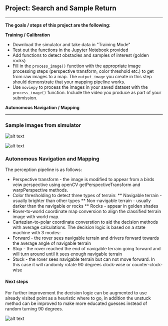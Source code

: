 ## Project: Search and Sample Return

---


**The goals / steps of this project are the following:**  

**Training / Calibration**  

* Download the simulator and take data in "Training Mode"
* Test out the functions in the Jupyter Notebook provided
* Add functions to detect obstacles and samples of interest (golden rocks)
* Fill in the `process_image()` function with the appropriate image processing steps (perspective transform, color threshold etc.) to get from raw images to a map.  The `output_image` you create in this step should demonstrate that your mapping pipeline works.
* Use `moviepy` to process the images in your saved dataset with the `process_image()` function.  Include the video you produce as part of your submission.

**Autonomous Navigation / Mapping**

[//]: # (Image References)

[image1]: ./misc/rover_image.jpg
[image2]: ./calibration_images/example_grid1.jpg
[image3]: ./calibration_images/example_rock1.jpg 


---

### Sample images from simulator

![alt text][image1]

![alt text][image2]

### Autonomous Navigation and Mapping

The perception pipeline is as follows:
* Perspective transform - the image is modified to appear from a birds veiw perspective using openCV getPerspectiveTransform and warpPerspective methods.
* Color thresholding to detect three types of terrain:
  ** Navigable terrain - usually brighter than other types
  ** Non-navigable terrain - usually darker than the navigable or rocks
  ** Rocks - appear in golden shades
* Rover-to-world coordinate map conversion to align the classified terrain image with world map.
* Cartezian-to-polar coordinate converstion to aid the decision methods with average calculations.
The decision logic is based on a state machine with 3 modes:
* Forward - the rover sees navigable terrain and drivers forward towards the average angle of navigable terrain
* Stop - the rover reached the end of navigable terrain going forward and will turn around until it sees enough navigable terrain
* Stuck - the rover sees navigable terrain but can not move forward. In this case it will randomly rotate 90 degrees clock-wise or counter-clock-wise

#### Next steps  
For further improvement the decision logic can be augmented to use already visited point as a heuristic where to go, in addition the unstuck method can be improved to make more educated guesses instead of random turning 90 degrees.

![alt text][image3]


